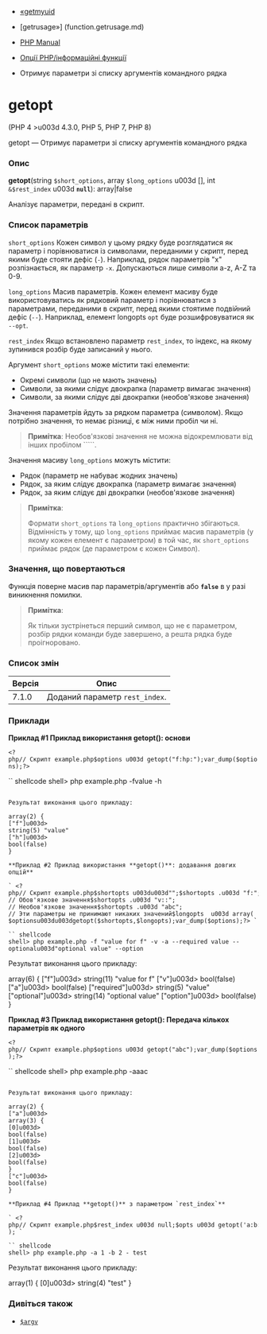 - [«getmyuid](function.getmyuid.md)
- [getrusage»] (function.getrusage.md)

- [PHP Manual](index.md)
- [Опції PHP/інформаційні функції](ref.info.md)
- Отримує параметри зі списку аргументів командного рядка

# getopt

(PHP 4 \>u003d 4.3.0, PHP 5, PHP 7, PHP 8)

getopt — Отримує параметри зі списку аргументів командного рядка

### Опис

**getopt**(string `$short_options`, array `$long_options` u003d \[\], int
`&$rest_index` u003d **`null`**): array\|false

Аналізує параметри, передані в скрипт.

### Список параметрів

`short_options`
Кожен символ у цьому рядку буде розглядатися як параметр і
порівнюватися із символами, переданими у скрипт, перед якими буде
стояти дефіс (`-`). Наприклад, рядок параметрів "x" розпізнається, як
параметр `-x`. Допускаються лише символи a-z, A-Z та 0-9.

`long_options`
Масив параметрів. Кожен елемент масиву буде використовуватись як
рядковий параметр і порівнюватися з параметрами, переданими в скрипт,
перед якими стоятиме подвійний дефіс (`--`). Наприклад, елемент
longopts ``opt`` буде розшифровуватися як `--opt`.

`rest_index`
Якщо встановлено параметр `rest_index`, то індекс, на якому зупинився
розбір буде записаний у нього.

Аргумент `short_options` може містити такі елементи:

- Окремі символи (що не мають значень)
- Символи, за якими слідує двокрапка (параметр вимагає значення)
- Символи, за якими слідує дві двокрапки (необов'язкове значення)

Значення параметрів йдуть за рядком параметра (символом). Якщо
потрібно значення, то немає різниці, є між ними пробіл чи ні.

> **Примітка**: Необов'язкові значення не можна відокремлювати від інших
> пробілом `````.

Значення масиву `long_options` можуть містити:

- Рядок (параметр не набуває жодних значень)
- Рядок, за яким слідує двокрапка (параметр вимагає значення)
- Рядок, за яким слідує дві двокрапки (необов'язкове значення)

> **Примітка**:
>
> Формати `short_options` та `long_options` практично збігаються.
> Відмінність у тому, що `long_options` приймає масив
> параметрів (у якому кожен елемент є параметром) в той час,
> як `short_options` приймає рядок (де параметром є кожен
> Символ).

### Значення, що повертаються

Функція поверне масив пар параметрів/аргументів або **`false`** в
у разі виникнення помилки.

> **Примітка**:
>
> Як тільки зустрінеться перший символ, що не є параметром, розбір
> рядки команди буде завершено, а решта рядка буде
> проігноровано.

### Список змін

| Версія | Опис |
|--------|---------------------------------|
| 7.1.0 | Доданий параметр `rest_index`. |

### Приклади

**Приклад #1 Приклад використання **getopt()**: основи**

` <?php// Скрипт example.php$options u003d getopt("f:hp:");var_dump($options);?> `

`` shellcode
shell> php example.php -fvalue -h
````

Результат виконання цього прикладу:

array(2) {
["f"]u003d>
string(5) "value"
["h"]u003d>
bool(false)
}

**Приклад #2 Приклад використання **getopt()**: додавання довгих
опцій**

` <?php// Скрипт example.php$shortopts u003du003d"";$shortopts .u003d "f:"; // Обов'язкове значення$shortopts .u003d "v::"; // Необов'язкове значення$shortopts .u003d "abc"; // Эти параметры не принимают никаких значений$longopts  u003d array(    "required:",     // Обязательное значение    "optional::",    // Необязательное значение    "option",        // Нет значения    "opt",           // Нет значения); $optionsu003du003dgetopt($shortopts,$longopts);var_dump($options);?> `

`` shellcode
shell> php example.php -f "value for f" -v -a --required value --optionalu003d"optional value" --option
````

Результат виконання цього прикладу:

array(6) {
["f"]u003d>
string(11) "value for f"
["v"]u003d>
bool(false)
["a"]u003d>
bool(false)
["required"]u003d>
string(5) "value"
["optional"]u003d>
string(14) "optional value"
["option"]u003d>
bool(false)
}

**Приклад #3 Приклад використання **getopt()**: Передача кількох
параметрів як одного**

` <?php// Скрипт example.php$options u003d getopt("abc");var_dump($options);?> `

`` shellcode
shell> php example.php -aaac
````

Результат виконання цього прикладу:

array(2) {
["a"]u003d>
array(3) {
[0]u003d>
bool(false)
[1]u003d>
bool(false)
[2]u003d>
bool(false)
}
["c"]u003d>
bool(false)
}

**Приклад #4 Приклад **getopt()** з параметром `rest_index`**

` <?php// Скрипт example.php$rest_index u003d null;$opts u003d getopt('a:b:', [], $rest_index);$pos_args u003d array_slice($argv, $rest_index); ); `

`` shellcode
shell> php example.php -a 1 -b 2 - test
````

Результат виконання цього прикладу:

array(1) {
[0]u003d>
string(4) "test"
}

### Дивіться також

- [`$argv`](reserved.variables.argv.md)
